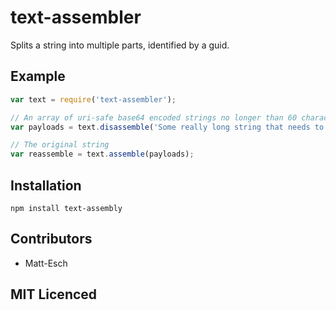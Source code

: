# text-assembler

Splits a string into multiple parts, identified by a guid.

## Example

```js
var text = require('text-assembler');

// An array of uri-safe base64 encoded strings no longer than 60 characters long
var payloads = text.disassemble('Some really long string that needs to be split into bits.', 60);

// The original string
var reassemble = text.assemble(payloads);
```

## Installation

`npm install text-assembly`

## Contributors

 - Matt-Esch

## MIT Licenced
